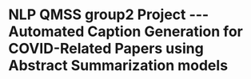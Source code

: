# NLP QMSS group2 Project ---Automated Caption Generation for COVID-Related Papers using Abstract Summarization models



